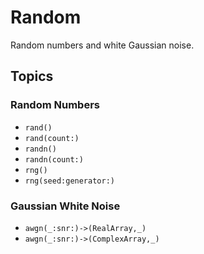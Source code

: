 # Random

Random numbers and white Gaussian noise.

## Topics

### Random Numbers

- ``rand()``
- ``rand(count:)``
- ``randn()``
- ``randn(count:)``
- ``rng()``
- ``rng(seed:generator:)``

### Gaussian White Noise

- ``awgn(_:snr:)->(RealArray,_)``
- ``awgn(_:snr:)->(ComplexArray,_)``
